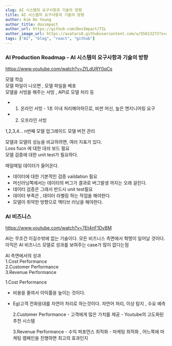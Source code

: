 ```yaml
---
slug: AI 시스템의 요구사항과 기술의 방향
title: AI 시스템의 요구사항과 기술의 방향
author: Kim Do Young
author_title: dosimpact
author_url: https://github.com/DosImpact/TIL
author_image_url: https://avatars0.githubusercontent.com/u/55613273?s=460&u=0b72dd7b4a2e89a3da8a4917644f3de24d8af0b1&v=4
tags: ["AI", "blog", "react", "github"]
---
```


### AI Production Roadmap - AI 시스템의 요구사항과 기술의 방향

https://www.youtube.com/watch?v=ZfLdURY0qCs

모델 학습  
모델 파일이 나오면 , 모델 파일을 베포  
모델을 서빙을 해주는 서빙 , API로 모델 처리 등

- 1. 온라인 서빙 - 1초 이내 처리해야하므로, 비싼 머신, 높은 엔지니어링 요구
- 2. 오프라인 서빙

1,2,3,4… n번째 모델 업그레이드 모델 버전 관리

모델과 모델의 성능을 비교하려면, 여러 지표가 있다.  
Loss fucn 에 대한 대쉬 보드 필요  
모델 검증에 대한 unit test가 필요하다.

매일매일 데이터가 들어온다.

- 데이터에 대한 기본적인 검증 vaildation 필요
- 머신러닝쪽에서는 데이터의 버그가 결과로 버그발생 까지는 오래 걸린다.
- 데이터 검증은 그래서 반드시 unit test필요
- 데이터 부족은 , 데이터 라벨링 하는 작업을 해야한다.
- 모델이 취약한 방향으로 액티브 러닝을 해야한다.

### AI 비즈니스

https://www.youtube.com/watch?v=7Et4nF1DvBM

AI는 무조건 이길수밖에 없는 기술이다.
모든 비즈니스 측면에서 혁명이 일어날 것이다.
아직은 AI 비즈니스 모델로 성과를 보여주는 case가 많이 없다는점

AI 측면에서의 성과  
1.Cost Performance  
2.Customer Performance  
3.Revenue Performance

1.Cost Performance

- 비용을 줄여서 이익률을 높이는 것이다.
- Eg)고객 전화응대를 자연어 처리로 하는것이다.
  자연어 처리, 이상 탐지 , 수요 예측

  2.Customer Performance - 고객에게 많은 가치를 제공 - Youtube의 고도화된 추천 시스템

  3.Revenue Performance - 수익 퍼포먼스 최적화 - 마케팅 최적화 , 어느쪽에 마케팅 캠페인을 진행하면 최고의 효과인지
